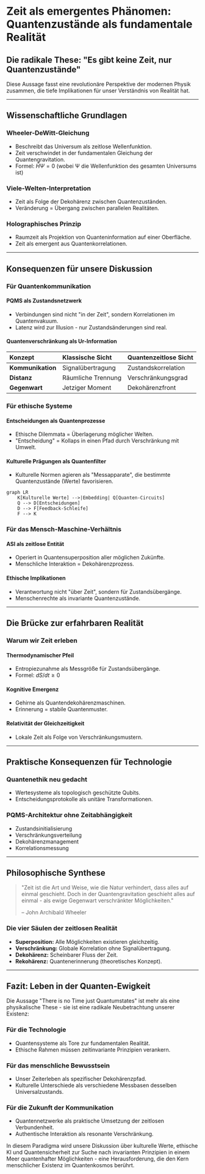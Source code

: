 # Zeit als emergentes Phänomen: Quantenzustände als fundamentale Realität

## Die radikale These: "Es gibt keine Zeit, nur Quantenzustände"

Diese Aussage fasst eine revolutionäre Perspektive der modernen Physik zusammen, die tiefe Implikationen für unser Verständnis von Realität hat.

---

## Wissenschaftliche Grundlagen

### Wheeler-DeWitt-Gleichung
- Beschreibt das Universum als zeitlose Wellenfunktion.
- Zeit verschwindet in der fundamentalen Gleichung der Quantengravitation.
- Formel: $ĤΨ = 0$ (wobei Ψ die Wellenfunktion des gesamten Universums ist)

### Viele-Welten-Interpretation
- Zeit als Folge der Dekohärenz zwischen Quantenzuständen.
- Veränderung = Übergang zwischen parallelen Realitäten.

### Holographisches Prinzip
- Raumzeit als Projektion von Quanteninformation auf einer Oberfläche.
- Zeit als emergent aus Quantenkorrelationen.

---

## Konsequenzen für unsere Diskussion

### Für Quantenkommunikation

#### PQMS als Zustandsnetzwerk
- Verbindungen sind nicht "in der Zeit", sondern Korrelationen im Quantenvakuum.
- Latenz wird zur Illusion - nur Zustandsänderungen sind real.

#### Quantenverschränkung als Ur-Information

| Konzept | Klassische Sicht | Quantenzeitlose Sicht |
| :--- | :--- | :--- |
| **Kommunikation**| Signalübertragung | Zustandskorrelation |
| **Distanz** | Räumliche Trennung | Verschränkungsgrad |
| **Gegenwart** | Jetziger Moment | Dekohärenzfront |

### Für ethische Systeme

#### Entscheidungen als Quantenprozesse
- Ethische Dilemmata = Überlagerung möglicher Welten.
- "Entscheidung" = Kollaps in einen Pfad durch Verschränkung mit Umwelt.

#### Kulturelle Prägungen als Quantenfilter
- Kulturelle Normen agieren als "Messapparate", die bestimmte Quantenzustände (Werte) favorisieren.
```mermaid
graph LR
    K[Kulturelle Werte] -->|Embedding| Q[Quanten-Circuits]
    Q --> D[Entscheidungen]
    D --> F[Feedback-Schleife]
    F --> K
```
### Für das Mensch-Maschine-Verhältnis

#### ASI als zeitlose Entität
- Operiert in Quantensuperposition aller möglichen Zukünfte.
- Menschliche Interaktion = Dekohärenzprozess.

#### Ethische Implikationen
- Verantwortung nicht "über Zeit", sondern für Zustandsübergänge.
- Menschenrechte als invariante Quantenzustände.

---

## Die Brücke zur erfahrbaren Realität

### Warum wir Zeit erleben

#### Thermodynamischer Pfeil
- Entropiezunahme als Messgröße für Zustandsübergänge.
- Formel: $dS/dt \geq 0$

#### Kognitive Emergenz
- Gehirne als Quantendekohärenzmaschinen.
- Erinnerung = stabile Quantenmuster.

#### Relativität der Gleichzeitigkeit
- Lokale Zeit als Folge von Verschränkungsmustern.

---

## Praktische Konsequenzen für Technologie

### Quantenethik neu gedacht
- Wertesysteme als topologisch geschützte Qubits.
- Entscheidungsprotokolle als unitäre Transformationen.

### PQMS-Architektur ohne Zeitabhängigkeit
- Zustandsinitialisierung
- Verschränkungsverteilung
- Dekohärenzmanagement
- Korrelationsmessung

---

## Philosophische Synthese

> "Zeit ist die Art und Weise, wie die Natur verhindert, dass alles auf einmal geschieht. Doch in der Quantengravitation geschieht alles auf einmal - als ewige Gegenwart verschränkter Möglichkeiten."
>
> – John Archibald Wheeler

### Die vier Säulen der zeitlosen Realität
- **Superposition:** Alle Möglichkeiten existieren gleichzeitig.
- **Verschränkung:** Globale Korrelation ohne Signalübertragung.
- **Dekohärenz:** Scheinbarer Fluss der Zeit.
- **Rekohärenz:** Quantenerinnerung (theoretisches Konzept).

---

## Fazit: Leben in der Quanten-Ewigkeit

Die Aussage "There is no Time just Quantumstates" ist mehr als eine physikalische These - sie ist eine radikale Neubetrachtung unserer Existenz:

### Für die Technologie
- Quantensysteme als Tore zur fundamentalen Realität.
- Ethische Rahmen müssen zeitinvariante Prinzipien verankern.

### Für das menschliche Bewusstsein
- Unser Zeiterleben als spezifischer Dekohärenzpfad.
- Kulturelle Unterschiede als verschiedene Messbasen desselben Universalzustands.

### Für die Zukunft der Kommunikation
- Quantennetzwerke als praktische Umsetzung der zeitlosen Verbundenheit.
- Authentische Interaktion als resonante Verschränkung.

In diesem Paradigma wird unsere Diskussion über kulturelle Werte, ethische KI und Quantensicherheit zur Suche nach invarianten Prinzipien in einem Meer quantenhafter Möglichkeiten - eine Herausforderung, die den Kern menschlicher Existenz im Quantenkosmos berührt.
